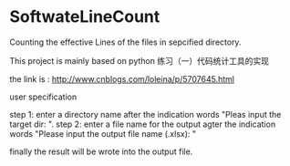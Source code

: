# SoftwateLineCount
Counting the effective Lines of the files in sepcified directory.

This project is mainly based on python 练习（一）代码统计工具的实现

the link is : http://www.cnblogs.com/loleina/p/5707645.html

user specification

step 1:
    enter a directory name after the indication words "Pleas input the target dir: ".
step 2:
    enter a file name for the output agter the indication words "Please input the output file name (.xlsx): "

finally the result will be wrote into the output file.
